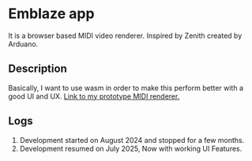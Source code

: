 # Emblaze app

It is a browser based MIDI video renderer.
Inspired by Zenith created by Arduano.

## Description

Basically, I want to use wasm in order to make this perform better with a good UI and UX.
[Link to my prototype MIDI renderer.](https://andrebryant.github.io/midi-visualizer/public/)

## Logs

1. Development started on August 2024 and stopped for a few months.
2. Development resumed on July 2025, Now with working UI Features.

<!-- # create-svelte

Everything you need to build a Svelte project, powered by [`create-svelte`](https://github.com/sveltejs/kit/tree/main/packages/create-svelte).

## Creating a project

If you're seeing this, you've probably already done this step. Congrats!

```bash
# create a new project in the current directory
npm create svelte@latest

# create a new project in my-app
npm create svelte@latest my-app
```

## Developing

Once you've created a project and installed dependencies with `npm install` (or `pnpm install` or `yarn`), start a development server:

```bash
npm run dev

# or start the server and open the app in a new browser tab
npm run dev -- --open
```

## Building

To create a production version of your app:

```bash
npm run build
```

You can preview the production build with `npm run preview`.

> To deploy your app, you may need to install an [adapter](https://kit.svelte.dev/docs/adapters) for your target environment. -->
